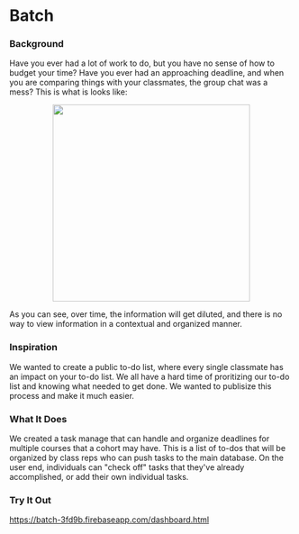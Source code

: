 # Batch
### Background

Have you ever had a lot of work to do, but you have no sense of how to budget your time? Have you ever had an approaching deadline, and when you are comparing things with your classmates, the group chat was a mess? This is what is looks like:

<p align="center">
  <img src="https://github.com/Nayef211/enghacks/blob/master/other/unorganizedchat.png" width="350"/>
</p>

As you can see, over time, the information will get diluted, and there is no way to view information in a contextual and organized manner.

### Inspiration

We wanted to create a public to-do list, where every single classmate has an impact on your to-do list. We all have a hard time of proritizing our to-do list and knowing what needed to get done. We wanted to publisize this process and make it much easier.

### What It Does
We created a task manage that can handle and organize deadlines for multiple courses that a cohort may have. This is a list of to-dos that will be organized by class reps who can push tasks to the main database. On the user end, individuals can "check off" tasks that they've already accomplished, or add their own individual tasks.

### Try It Out
https://batch-3fd9b.firebaseapp.com/dashboard.html



